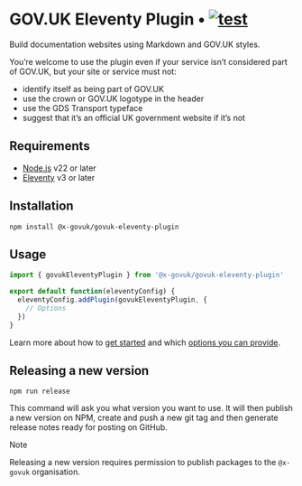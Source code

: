 # GOV.UK Eleventy Plugin • [![test](https://github.com/x-govuk/govuk-eleventy-plugin/actions/workflows/test.yml/badge.svg)](https://github.com/x-govuk/govuk-eleventy-plugin/actions/workflows/test.yml)

Build documentation websites using Markdown and GOV.UK styles.

You’re welcome to use the plugin even if your service isn’t considered part of GOV.UK, but your site or service must not:

- identify itself as being part of GOV.UK
- use the crown or GOV.UK logotype in the header
- use the GDS Transport typeface
- suggest that it’s an official UK government website if it’s not

## Requirements

- [Node.js](https://nodejs.org) v22 or later
- [Eleventy](https://www.11ty.dev) v3 or later

## Installation

`npm install @x-govuk/govuk-eleventy-plugin`

## Usage

```js
import { govukEleventyPlugin } from '@x-govuk/govuk-eleventy-plugin'

export default function(eleventyConfig) {
  eleventyConfig.addPlugin(govukEleventyPlugin, {
    // Options
  })
}
```

Learn more about how to [get started](https://x-govuk.github.io/govuk-eleventy-plugin/get-started/) and which [options you can provide](https://x-govuk.github.io/govuk-eleventy-plugin/options/).

## Releasing a new version

`npm run release`

This command will ask you what version you want to use. It will then publish a new version on NPM, create and push a new git tag and then generate release notes ready for posting on GitHub.

> [!NOTE]
> Releasing a new version requires permission to publish packages to the `@x-govuk` organisation.

